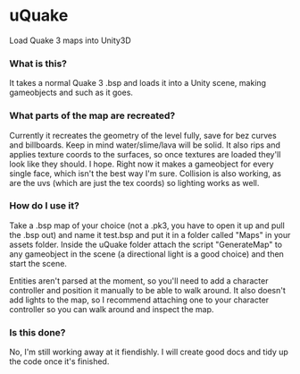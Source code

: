 # uQuake

Load Quake 3 maps into Unity3D

### What is this?

It takes a normal Quake 3 .bsp and loads it into a Unity scene, making gameobjects and such as it goes.

### What parts of the map are recreated?

Currently it recreates the geometry of the level fully, save for bez curves and billboards.  Keep in mind water/slime/lava will be solid.  It also rips and applies texture coords to the surfaces, so once textures are loaded they'll look like they should.  I hope.  Right now it makes a gameobject for every single face, which isn't the best way I'm sure.  Collision is also working, as are the uvs (which are just the tex coords) so lighting works as well.

### How do I use it?

Take a .bsp map of your choice (not a .pk3, you have to open it up and pull the .bsp out) and name it test.bsp and put it in a folder called "Maps" in your assets folder.  Inside the uQuake folder attach the script "GenerateMap" to any gameobject in the scene (a directional light is a good choice) and then start the scene.

Entities aren't parsed at the moment, so you'll need to add a character controller and position it manually to be able to walk around.  It also doesn't add lights to the map, so I recommend attaching one to your character controller so you can walk around and inspect the map.

### Is this done?

No, I'm still working away at it fiendishly.  I will create good docs and tidy up the code once it's finished.
